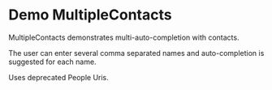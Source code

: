 # Demo MultipleContacts

MultipleContacts demonstrates multi-auto-completion with contacts.

The user can enter several comma separated names and auto-completion is suggested for each name.

Uses deprecated People Uris.
